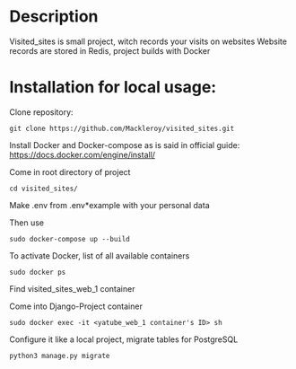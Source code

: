 # Description
Visited_sites is small project, witch records your visits on websites
Website records are stored in Redis, project builds with Docker

# Installation for local usage:
Clone repository:
```
git clone https://github.com/Mackleroy/visited_sites.git
```
Install Docker and Docker-compose as is said in official guide: https://docs.docker.com/engine/install/

Come in root directory of project
```
cd visited_sites/
```
Make .env from .env*example with your personal data

Then use
```
sudo docker-compose up --build
```
To activate Docker, list of all available containers 
```
sudo docker ps
```
Find visited_sites_web_1 container

Come into Django-Project container 
```
sudo docker exec -it <yatube_web_1 container's ID> sh
```
Configure it like a local project, migrate tables for PostgreSQL
```
python3 manage.py migrate
```
